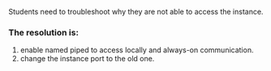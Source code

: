 Students need to troubleshoot why they are not able to access the instance.

### The resolution is:

1. enable named piped to access locally and always-on communication.
2. change the instance port to the old one.
